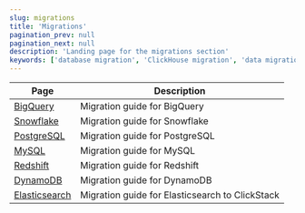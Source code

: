 ```yaml
---
slug: migrations
title: 'Migrations'
pagination_prev: null
pagination_next: null
description: 'Landing page for the migrations section'
keywords: ['database migration', 'ClickHouse migration', 'data migration guides', 'migration tools', 'database conversion']
---
```


| Page                                                                   | Description                                     |
|------------------------------------------------------------------------|-------------------------------------------------|
| [BigQuery](bigquery/index.md)                                          | Migration guide for BigQuery                    |
| [Snowflake](./snowflake.md)                                            | Migration guide for Snowflake                   |
| [PostgreSQL](postgres/index.md)                                        | Migration guide for PostgreSQL                  |
| [MySQL](../integrations/data-ingestion/dbms/mysql/index.md)            | Migration guide for MySQL                       |
| [Redshift](../integrations/data-ingestion/redshift/index.md)           | Migration guide for Redshift                    |
| [DynamoDB](../integrations/data-ingestion/dbms/dynamodb/index.md)      | Migration guide for DynamoDB                    |
| [Elasticsearch](/use-cases/observability/clickstack/migration/elastic) | Migration guide for Elasticsearch to ClickStack |

